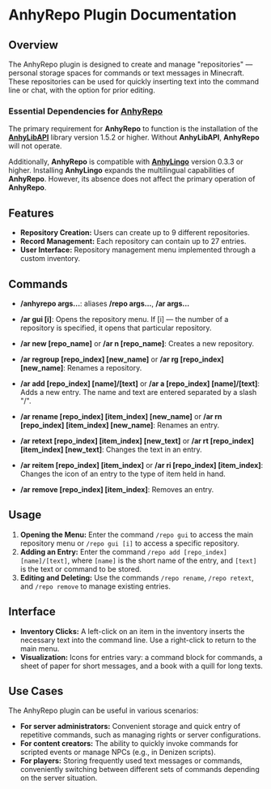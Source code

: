 # AnhyRepo Plugin Documentation

## Overview

The AnhyRepo plugin is designed to create and manage "repositories" — personal storage spaces for commands or text messages in Minecraft. These repositories can be used for quickly inserting text into the command line or chat, with the option for prior editing.

### Essential Dependencies for [**AnhyRepo**](https://dev.anh.ink/AnhyRepo/)
The primary requirement for **AnhyRepo** to function is the installation of the [**AnhyLibAPI**](https://dev.anh.ink/anhylibapi/) library version 1.5.2 or higher. Without **AnhyLibAPI**, **AnhyRepo** will not operate.

Additionally, **AnhyRepo** is compatible with [**AnhyLingo**](https://dev.anh.ink/anhylingo/) version 0.3.3 or higher. Installing **AnhyLingo** expands the multilingual capabilities of **AnhyRepo**. However, its absence does not affect the primary operation of **AnhyRepo**.

## Features

- **Repository Creation:** Users can create up to 9 different repositories.
- **Record Management:** Each repository can contain up to 27 entries.
- **User Interface:** Repository management menu implemented through a custom inventory.

## Commands

- **/anhyrepo args...**: aliases **/repo args...**, **/ar args...**

- **/ar gui [i]**: Opens the repository menu. If [i] — the number of a repository is specified, it opens that particular repository.
- **/ar new [repo_name]** or **/ar n [repo_name]**: Creates a new repository.
- **/ar regroup [repo_index] [new_name]** or **/ar rg [repo_index] [new_name]**: Renames a repository.
- **/ar add [repo_index] [name]/[text]** or **/ar a [repo_index] [name]/[text]**: Adds a new entry. The name and text are entered separated by a slash "/".
- **/ar rename [repo_index] [item_index] [new_name]** or **/ar rn [repo_index] [item_index] [new_name]**: Renames an entry.
- **/ar retext [repo_index] [item_index] [new_text]** or **/ar rt [repo_index] [item_index] [new_text]**: Changes the text in an entry.
- **/ar reitem [repo_index] [item_index]** or **/ar ri [repo_index] [item_index]**: Changes the icon of an entry to the type of item held in hand.
- **/ar remove [repo_index] [item_index]**: Removes an entry.

## Usage

1. **Opening the Menu:** Enter the command `/repo gui` to access the main repository menu or `/repo gui [i]` to access a specific repository.
2. **Adding an Entry:** Enter the command `/repo add [repo_index] [name]/[text]`, where `[name]` is the short name of the entry, and `[text]` is the text or command to be stored.
3. **Editing and Deleting:** Use the commands `/repo rename`, `/repo retext`, and `/repo remove` to manage existing entries.

## Interface

- **Inventory Clicks:** A left-click on an item in the inventory inserts the necessary text into the command line. Use a right-click to return to the main menu.
- **Visualization:** Icons for entries vary: a command block for commands, a sheet of paper for short messages, and a book with a quill for long texts.

## Use Cases

The AnhyRepo plugin can be useful in various scenarios:
- **For server administrators:** Convenient storage and quick entry of repetitive commands, such as managing rights or server configurations.
- **For content creators:** The ability to quickly invoke commands for scripted events or manage NPCs (e.g., in Denizen scripts).
- **For players:** Storing frequently used text messages or commands, conveniently switching between different sets of commands depending on the server situation.
